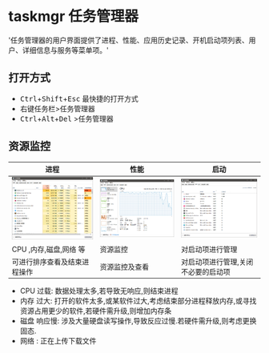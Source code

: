 # taskmgr 任务管理器

'任务管理器的用户界面提供了进程、性能、应用历史记录、开机启动项列表、用户、详细信息与服务等菜单项。'

## 打开方式

- <kbd>Ctrl</kbd>+<kbd>Shift</kbd>+<kbd>Esc</kbd> 最快捷的打开方式
- 右键任务栏>任务管理器
- <kbd>Ctrl</kbd>+<kbd>Alt</kbd>+<kbd>Del</kbd> >任务管理器

## 资源监控

| 进程                         | 性能                         | 启动                         | 
|----------------------------|----------------------------|----------------------------|
| ![](../imgs/taskmgr-1.png) | ![](../imgs/taskmgr-2.png) | ![](../imgs/taskmgr-3.png) |
| CPU ,内存,磁盘,网络 等            | 资源监控                       | 对启动项进行管理                   | 
| 可进行排序查看及结束进程操作             | 资源监控及查看                    | 对启动项进行管理,关闭不必要的启动项         | 


- CPU 过载: 数据处理太多,若导致无响应,则结束进程
- 内存 过大: 打开的软件太多,或某软件过大,考虑结束部分进程释放内存,或寻找资源占用更少的软件,若硬件需升级,则增加内存条
- 磁盘 响应慢: 涉及大量硬盘读写操作,导致反应过慢.若硬件需升级,则考虑更换固态.
- 网络 : 正在上传下载文件



